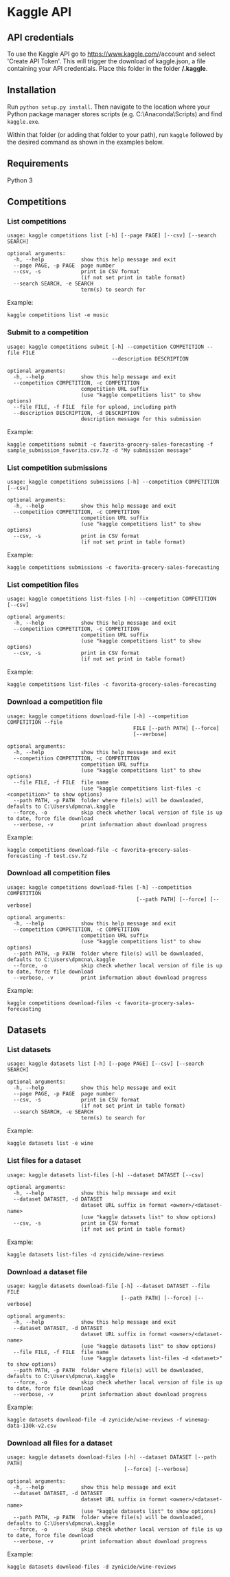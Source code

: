 # Kaggle API

## API credentials

To use the Kaggle API go to https://www.kaggle.com/<username>/account and select 'Create API Token'. This will trigger the download of kaggle.json, a file containing your API credentials. Place this folder in the folder **<your user home directory>/.kaggle**.

## Installation

Run `python setup.py install`. Then navigate to the location where your Python package manager stores scripts (e.g. C:\Anaconda\Scripts) and find `kaggle.exe`.

Within that folder (or adding that folder to your path), run `kaggle` followed by the desired command as shown in the examples below.

## Requirements

Python 3

## Competitions

### List competitions

```
usage: kaggle competitions list [-h] [--page PAGE] [--csv] [--search SEARCH]

optional arguments:
  -h, --help            show this help message and exit
  --page PAGE, -p PAGE  page number
  --csv, -s             print in CSV format
                        (if not set print in table format)
  --search SEARCH, -e SEARCH
                        term(s) to search for
```

Example: 

`kaggle competitions list -e music`

### Submit to a competition

```
usage: kaggle competitions submit [-h] --competition COMPETITION --file FILE
                                  --description DESCRIPTION

optional arguments:
  -h, --help            show this help message and exit
  --competition COMPETITION, -c COMPETITION
                        competition URL suffix
                        (use "kaggle competitions list" to show options)
  --file FILE, -f FILE  file for upload, including path
  --description DESCRIPTION, -d DESCRIPTION
                        description message for this submission
```

Example: 

`kaggle competitions submit -c favorita-grocery-sales-forecasting -f sample_submission_favorita.csv.7z -d "My submission message"`

### List competition submissions

```
usage: kaggle competitions submissions [-h] --competition COMPETITION [--csv]

optional arguments:
  -h, --help            show this help message and exit
  --competition COMPETITION, -c COMPETITION
                        competition URL suffix
                        (use "kaggle competitions list" to show options)
  --csv, -s             print in CSV format
                        (if not set print in table format)
 ```
 
Example:

`kaggle competitions submissions -c favorita-grocery-sales-forecasting`

### List competition files

```
usage: kaggle competitions list-files [-h] --competition COMPETITION [--csv]

optional arguments:
  -h, --help            show this help message and exit
  --competition COMPETITION, -c COMPETITION
                        competition URL suffix
                        (use "kaggle competitions list" to show options)
  --csv, -s             print in CSV format
                        (if not set print in table format)
```

Example:

`kaggle competitions list-files -c favorita-grocery-sales-forecasting`

### Download a competition file

```
usage: kaggle competitions download-file [-h] --competition COMPETITION --file
                                         FILE [--path PATH] [--force]
                                         [--verbose]

optional arguments:
  -h, --help            show this help message and exit
  --competition COMPETITION, -c COMPETITION
                        competition URL suffix
                        (use "kaggle competitions list" to show options)
  --file FILE, -f FILE  file name
                        (use "kaggle competitions list-files -c <competition>" to show options)
  --path PATH, -p PATH  folder where file(s) will be downloaded, defaults to C:\Users\dpmcna\.kaggle
  --force, -o           skip check whether local version of file is up to date, force file download
  --verbose, -v         print information about download progress
 ```

Example:

`kaggle competitions download-file -c favorita-grocery-sales-forecasting -f test.csv.7z`

### Download all competition files

```
usage: kaggle competitions download-files [-h] --competition COMPETITION
                                          [--path PATH] [--force] [--verbose]

optional arguments:
  -h, --help            show this help message and exit
  --competition COMPETITION, -c COMPETITION
                        competition URL suffix
                        (use "kaggle competitions list" to show options)
  --path PATH, -p PATH  folder where file(s) will be downloaded, defaults to C:\Users\dpmcna\.kaggle
  --force, -o           skip check whether local version of file is up to date, force file download
  --verbose, -v         print information about download progress
```

Example:

`kaggle competitions download-files -c favorita-grocery-sales-forecasting`

## Datasets

### List datasets

```
usage: kaggle datasets list [-h] [--page PAGE] [--csv] [--search SEARCH]

optional arguments:
  -h, --help            show this help message and exit
  --page PAGE, -p PAGE  page number
  --csv, -s             print in CSV format
                        (if not set print in table format)
  --search SEARCH, -e SEARCH
                        term(s) to search for
```

Example:

`kaggle datasets list -e wine`

### List files for a dataset

```
usage: kaggle datasets list-files [-h] --dataset DATASET [--csv]

optional arguments:
  -h, --help            show this help message and exit
  --dataset DATASET, -d DATASET
                        dataset URL suffix in format <owner>/<dataset-name>
                        (use "kaggle datasets list" to show options)
  --csv, -s             print in CSV format
                        (if not set print in table format)
 ```

Example:

`kaggle datasets list-files -d zynicide/wine-reviews`

### Download a dataset file

```
usage: kaggle datasets download-file [-h] --dataset DATASET --file FILE
                                     [--path PATH] [--force] [--verbose]

optional arguments:
  -h, --help            show this help message and exit
  --dataset DATASET, -d DATASET
                        dataset URL suffix in format <owner>/<dataset-name>
                        (use "kaggle datasets list" to show options)
  --file FILE, -f FILE  file name
                        (use "kaggle datasets list-files -d <dataset>" to show options)
  --path PATH, -p PATH  folder where file(s) will be downloaded, defaults to C:\Users\dpmcna\.kaggle
  --force, -o           skip check whether local version of file is up to date, force file download
  --verbose, -v         print information about download progress
```

Example:

`kaggle datasets download-file -d zynicide/wine-reviews -f winemag-data-130k-v2.csv`

### Download all files for a dataset

```
usage: kaggle datasets download-files [-h] --dataset DATASET [--path PATH]
                                      [--force] [--verbose]

optional arguments:
  -h, --help            show this help message and exit
  --dataset DATASET, -d DATASET
                        dataset URL suffix in format <owner>/<dataset-name>
                        (use "kaggle datasets list" to show options)
  --path PATH, -p PATH  folder where file(s) will be downloaded, defaults to C:\Users\dpmcna\.kaggle
  --force, -o           skip check whether local version of file is up to date, force file download
  --verbose, -v         print information about download progress
```

Example:

`kaggle datasets download-files -d zynicide/wine-reviews`

